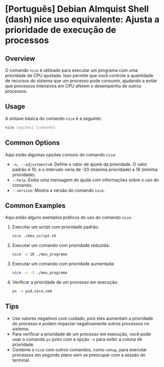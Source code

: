 # [Português] Debian Almquist Shell (dash) nice uso equivalente: Ajusta a prioridade de execução de processos

## Overview
O comando `nice` é utilizado para executar um programa com uma prioridade de CPU ajustada. Isso permite que você controle a quantidade de recursos do sistema que um processo pode consumir, ajudando a evitar que processos intensivos em CPU afetem o desempenho de outros processos.

## Usage
A sintaxe básica do comando `nice` é a seguinte:

```bash
nice [opções] [comando]
```

## Common Options
Aqui estão algumas opções comuns do comando `nice`:

- `-n, --adjustment=N`: Define o valor de ajuste da prioridade. O valor padrão é 10, e o intervalo varia de -20 (máxima prioridade) a 19 (mínima prioridade).
- `--help`: Exibe uma mensagem de ajuda com informações sobre o uso do comando.
- `--version`: Mostra a versão do comando `nice`.

## Common Examples
Aqui estão alguns exemplos práticos do uso do comando `nice`:

1. Executar um script com prioridade padrão:
   ```bash
   nice ./meu_script.sh
   ```

2. Executar um comando com prioridade reduzida:
   ```bash
   nice -n 10 ./meu_programa
   ```

3. Executar um comando com prioridade aumentada:
   ```bash
   nice -n -5 ./meu_programa
   ```

4. Verificar a prioridade de um processo em execução:
   ```bash
   ps -o pid,nice,cmd
   ```

## Tips
- Use valores negativos com cuidado, pois eles aumentam a prioridade do processo e podem impactar negativamente outros processos no sistema.
- Para verificar a prioridade de um processo em execução, você pode usar o comando `ps` junto com a opção `-o` para exibir a coluna de prioridade.
- Combine o `nice` com outros comandos, como `nohup`, para executar processos em segundo plano sem se preocupar com a sessão do terminal.